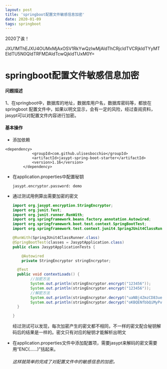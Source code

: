 ```yaml
---
layout: post
title: 'springboot配置文件敏感信息加密'
date: 2020-01-09
tags: springboot
---
```


2020了诶！

JXU1MThEJXU4OUMxMjAxOSV1RkYwQzIwMjAldThCRjcldTVCRjkldTYyMTEldTU5N0QldTRFMDAldTcwQjkldTUxM0Y=

# springboot配置文件敏感信息加密

#### 问题描述

1、在springboot中，数据库的地址，数据库用户名，数据库密码等，都放在springboot 配置文件中，如果以明文显示，会有一定的风险，经过查阅资料，jasypt可以对配置文件内容进行加密。

#### 基本操作

- 添加依赖 

```
<dependency>
			<groupId>com.github.ulisesbocchio</groupId>
			<artifactId>jasypt-spring-boot-starter</artifactId>
			<version>1.16</version>
		</dependency>

```



- 在application.properties中配置秘钥

  ```
  jasypt.encryptor.password: demo
  ```

- 通过测试用例算出需要加密的密文

  ```java
  import org.jasypt.encryption.StringEncryptor;
  import org.junit.Test;
  import org.junit.runner.RunWith;
  import org.springframework.beans.factory.annotation.Autowired;
  import org.springframework.boot.test.context.SpringBootTest;
  import org.springframework.test.context.junit4.SpringJUnit4ClassRunner;
  
  @RunWith(SpringJUnit4ClassRunner.class)
  @SpringBootTest(classes = JasyptApplication.class)
  public class JasyptApplicationTests {
  
      @Autowired
      private StringEncryptor stringEncryptor;
  
  	@Test
  	public void contextLoads() {
          //加密方法
          System.out.println(stringEncryptor.encrypt("123456"));
          System.out.println(stringEncryptor.encrypt("123456"));
          //解密方法
          System.out.println(stringEncryptor.decrypt("uaNBj4ZmzCD83uedRYUXqQ=="));
          System.out.println(stringEncryptor.decrypt("oKBQENfbbQiMyPvECAgPGA=="));
  	}
  
  }
  
  ```

  经过测试可以发现，每次加密产生的密文都不相同，不一样的密文配合秘钥解码后的结果是一样的。密文只有对应的秘钥才能解析出明文

- 在application.properties文件中添加配置项，需要jasypt来解码的密文需要用“ENC(......)”括起来。

  ###### 这样就简单的完成了对配置文件中的敏感信息的加密。

  